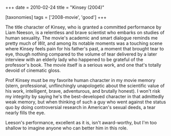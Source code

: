 +++
date = 2010-02-24
title = "Kinsey (2004)"

[taxonomies]
tags = ['2008-movie', 'good']
+++

The title character of Kinsey, who is granted a committed performance by
Liam Neeson, is a relentless and brave scientist who embarks on studies
of human sexuality. The movie\'s academic and smart dialogue reminds me
pretty much of *Wit*, and among its notable moments was a touching scene
where Kinsey feels pain for his father\'s past, a moment that brought
tear to eye, though nothing compared to the volume of tear delivered by
a later interview with an elderly lady who happened to be grateful of
the professor\'s book. The movie itself is a serious work, and one
that\'s totally devoid of cinematic gloss.

Prof Kinsey must be my favorite human character in my movie memory
(stern, professional, unflinchingly unapologetic about the scientific
value of his work, intelligent, brave, adventurous, and brutally
honest). I won\'t risk my integrity by saying he\'s the best-developed
character in that admittedly weak memory, but when thinking of such a
guy who went against the status quo by doing controversial research in
American\'s sexual deeds, a tear nearly fills the eye.

Leeson\'s performance, excellent as it is, isn\'t award-worthy, but I\'m
too shallow to imagine anyone who can better him in this role.
